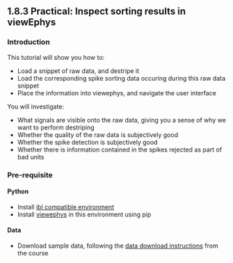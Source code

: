 ## 1.8.3 Practical: Inspect sorting results in viewEphys

### Introduction
This tutorial will show you how to:

- Load a snippet of raw data, and destripe it
- Load the corresponding spike sorting data occuring during this raw data snippet
- Place the information into viewephys, and navigate the user interface

You will investigate:
- What signals are visible onto the raw data, giving you a sense of why we want to perform destriping
- Whether the quality of the raw data is subjectively good
- Whether the spike detection is subjectively good
- Whether there is information contained in the spikes rejected as part of bad units

### Pre-requisite

#### Python
- Install [ibl compatible environment](https://github.com/int-brain-lab/neuropixels_course_2024/blob/main/installation/README.md)
- Install [viewephys](https://github.com/int-brain-lab/viewephys) in this environment using pip

#### Data
- Download sample data, following the [data download instructions](https://github.com/int-brain-lab/neuropixels_course_2024/tree/main/data_access) from the course

